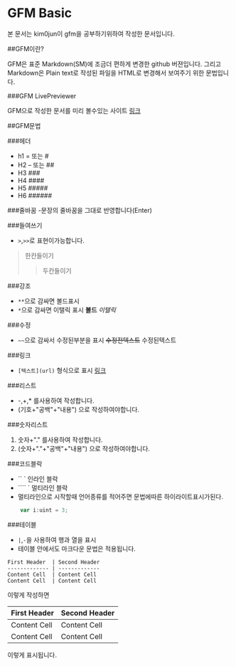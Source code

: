 GFM Basic
=================
본 문서는 kim0jun이 gfm을 공부하기위하여 작성한 문서입니다.  

##GFM이란?

GFM은 표준 Markdown(SM)에 조금더 편하게 변경한 github 버젼입니다. 
그리고 Markdown은 Plain text로 작성된 파일을 HTML로 변경해서 보여주기 위한 문법입니다.

###GFM LivePreviewer

GFM으로 작성한 문서를 미리 볼수있는 사이트
[링크](http://tmpvar.com/markdown.html)

##GFM문법

###헤더
- h1 = 또는 #
- H2 – 또는 ##
- H3 ### 
- H4 #### 
- H5 #####
- H6 ######

###줄바꿈
-문장의 줄바꿈을 그대로 반영합니다(Enter)

###들여쓰기
- `>`,`>>`로 표현이가능합니다.
>한칸들이기
>>두칸들이기

###강조
- `**`으로 감싸면 볼드표시
- `*`으로 감싸면 이탤릭 표시
**볼드**
*이탤릭*

###수정
- `~~`으로 감싸서 수정된부분을 표시
~~수정전텍스트~~ 수정된텍스트

###링크
- `[텍스트](url)` 형식으로 표시
[링크](https://github.com/kim0jun/TIL/blob/master/GFM/gfm-basic.md)

###리스트
- -,+,* 를사용하여 작성합니다.
- (기호+"공백"+"내용") 으로 작성하여야합니다.

###숫자리스트
1. 숫자+"." 를사용하여 작성합니다.
2. (숫자+"."+"공백"+"내용") 으로 작성하여야합니다.

###코드블락

- `` `   인라인 블락
- ```` ` 멀티라인 블락
- 멀티라인으로 시작할때 언어종류를 적어주면 문법에따른 하이라이트표시가된다.

```javascript
    var i:uint = 3;
```

###테이블
- `|`,`-`을 사용하여 행과 열을 표시
- 테이블 안에서도 마크다운 문법은 적용됩니다.
```
First Header  | Second Header
------------- | -------------
Content Cell  | Content Cell
Content Cell  | Content Cell
```
이렇게 작성하면

First Header  | Second Header
------------- | -------------
Content Cell  | Content Cell
Content Cell  | Content Cell

이렇게 표시됩니다.




